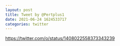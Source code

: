 ```yaml
--- 
layout: post 
title: Tweet by @Pertplus1 
date: 2021-06-24 1624533717 
categories: twitter 
--- 
```

https://twitter.com/o/status/1408022558373343239